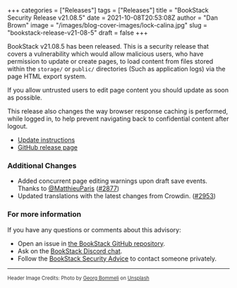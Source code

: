 +++
categories = ["Releases"]
tags = ["Releases"]
title = "BookStack Security Release v21.08.5"
date = 2021-10-08T20:53:08Z
author = "Dan Brown"
image = "/images/blog-cover-images/lock-calina.jpg"
slug = "bookstack-release-v21-08-5"
draft = false
+++

BookStack v21.08.5 has been released. This is a security release that covers a vulnerability
which would allow malicious users, who have permission to update or create pages, to load content
from files stored within the `storage/` or `public/` directories (Such as application logs) via the
page HTML export system.

If you allow untrusted users to edit page content you should update as soon as possible.

This release also changes the way browser response caching is performed, while logged in, 
to help prevent navigating back to confidential content after logout.

* [Update instructions](https://www.bookstackapp.com/docs/admin/updates)
* [GitHub release page](https://github.com/BookStackApp/BookStack/releases/tag/v21.08.5)

### Additional Changes

- Added concurrent page editing warnings upon draft save events. Thanks to [@MatthieuParis](https://github.com/BookStackApp/BookStack/pull/2877) ([#2877](https://github.com/BookStackApp/BookStack/pull/2877))
- Updated translations with the latest changes from Crowdin. ([#2953](https://github.com/BookStackApp/BookStack/pull/2953))

### For more information

If you have any questions or comments about this advisory:
* Open an issue in [the BookStack GitHub repository](https://github.com/BookStackApp/BookStack/issues).
* Ask on the [BookStack Discord chat](https://discord.gg/ztkBqR2).
* Follow the [BookStack Security Advice](https://github.com/BookStackApp/BookStack#-security) to contact someone privately.

----

<span style="font-size: 0.8em;opacity:0.9;">Header Image Credits: <span>Photo by <a href="https://unsplash.com/@calina?utm_source=unsplash&amp;utm_medium=referral&amp;utm_content=creditCopyText">Georg Bommeli</a> on <a href="https://unsplash.com/?utm_source=unsplash&amp;utm_medium=referral&amp;utm_content=creditCopyText">Unsplash</a></span></span>